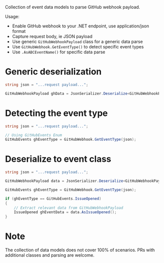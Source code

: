 Collection of event data models to parse GitHub webhook payload.

Usage:

* Enable GitHub webhook to your .NET endpoint, use application/json format
* Capture request body, ie JSON payload
* Use generic `GitHubWebhookPayload` class for a generic data parse
* Use `GitHubWebhook.GetEventType()` to detect specific event types
* Use `.AsABCEventName()` for specific data parse

# Generic deserialization

```csharp
string json = "...request payload...";

GitHubWebhookPayload ghData = JsonSerializer.Deserialize<GitHubWebhookPayload>(json);
```

# Detecting the event type

```csharp
string json = "...request payload...";

// Using GitHubEvents Enum
GitHubEvents ghEventType = GitHubWebhook.GetEventType(json);
```

# Deserialize to event class

```csharp
string json = "...request payload...";

GitHubWebhookPayload data = JsonSerializer.Deserialize<GitHubWebhookPayload>(json);

GitHubEvents ghEventType = GitHubWebhook.GetEventType(json);

if (ghEventType == GitHubEvents.IssueOpened)
{
    // Extract relevant data from GitHubWebhookPayload
    IssueOpened ghEventData = data.AsIssueOpened();
}
```

# Note

The collection of data models does not cover 100% of scenarios. PRs with
additional classes and parsing are welcome.